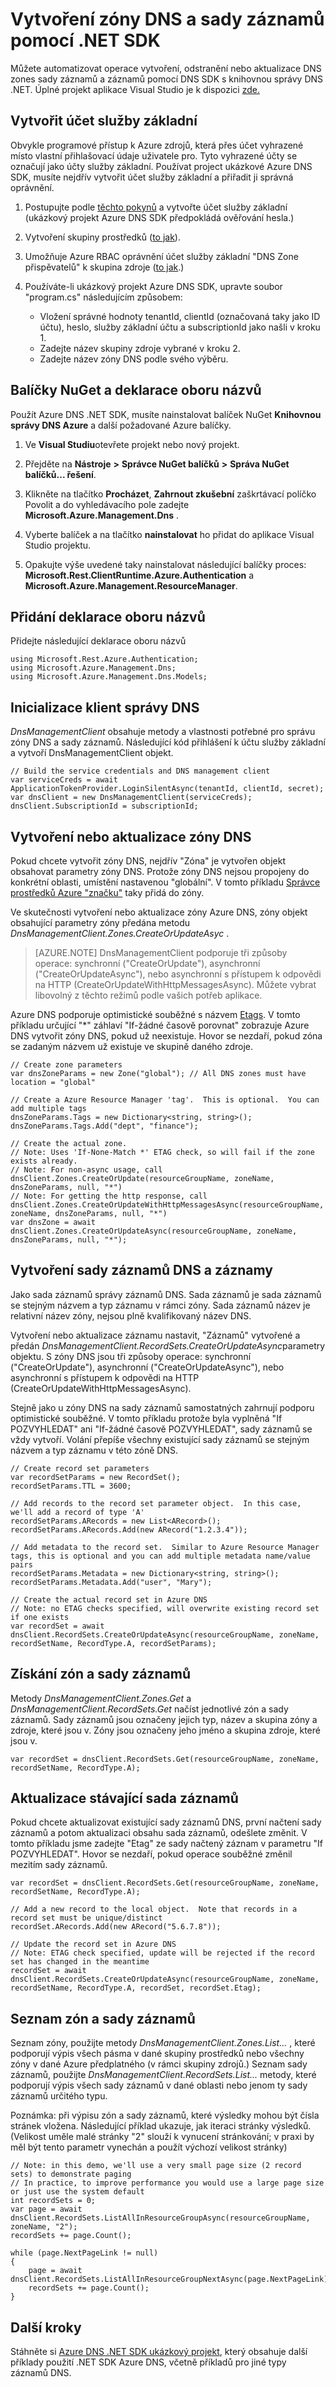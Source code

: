 <properties 
   pageTitle="Vytvoření zóny DNS a záznam sady v Azure DNS pomocí .NET SDK | Microsoft Azure" 
   description="Jak se dá vytvořit zóny DNS a sady záznamů u Azure DNS panelů .NET SDK." 
   services="dns" 
   documentationCenter="na" 
   authors="jtuliani" 
   manager="carmonm" 
   editor=""/>

<tags
   ms.service="dns"
   ms.devlang="na"
   ms.topic="article"
   ms.tgt_pltfrm="na"
   ms.workload="infrastructure-services" 
   ms.date="09/19/2016"
   ms.author="jtuliani"/>


# <a name="create-dns-zones-and-record-sets-using-the-net-sdk"></a>Vytvoření zóny DNS a sady záznamů pomocí .NET SDK

Můžete automatizovat operace vytvoření, odstranění nebo aktualizace DNS zones sady záznamů a záznamů pomocí DNS SDK s knihovnou správy DNS .NET. Úplné projekt aplikace Visual Studio je k dispozici [zde.](https://www.microsoft.com/en-us/download/details.aspx?id=47268&WT.mc_id=DX_MVP4025064&e6b34bbe-475b-1abd-2c51-b5034bcdd6d2=True)

## <a name="create-a-service-principal-account"></a>Vytvořit účet služby základní

Obvykle programové přístup k Azure zdrojů, která přes účet vyhrazené místo vlastní přihlašovací údaje uživatele pro. Tyto vyhrazené účty se označují jako účty služby základní. Používat project ukázkové Azure DNS SDK, musíte nejdřív vytvořit účet služby základní a přiřadit ji správná oprávnění.

1. Postupujte podle [těchto pokynů](../resource-group-authenticate-service-principal.md) a vytvořte účet služby základní (ukázkový projekt Azure DNS SDK předpokládá ověřování hesla.)

2. Vytvoření skupiny prostředků ([to jak](../azure-portal/resource-group-portal.md)).

3. Umožňuje Azure RBAC oprávnění účet služby základní "DNS Zone přispěvatelů" k skupina zdroje ([to jak](../active-directory/role-based-access-control-configure.md).)

4. Používáte-li ukázkový projekt Azure DNS SDK, upravte soubor "program.cs" následujícím způsobem:
    * Vložení správné hodnoty tenantId, clientId (označovaná taky jako ID účtu), heslo, služby základní účtu a subscriptionId jako našli v kroku 1.
    * Zadejte název skupiny zdroje vybrané v kroku 2.
    * Zadejte název zóny DNS podle svého výběru.

## <a name="nuget-packages-and-namespace-declarations"></a>Balíčky NuGet a deklarace oboru názvů

Použít Azure DNS .NET SDK, musíte nainstalovat balíček NuGet **Knihovnou správy DNS Azure** a další požadované Azure balíčky.
 
1. Ve **Visual Studiu**otevřete projekt nebo nový projekt. 

2. Přejděte na **Nástroje** **>** **Správce NuGet balíčků** **>** **Správa NuGet balíčků... řešení**. 

3. Klikněte na tlačítko **Procházet**, **Zahrnout zkušební** zaškrtávací políčko Povolit a do vyhledávacího pole zadejte **Microsoft.Azure.Management.Dns** .

4. Vyberte balíček a na tlačítko **nainstalovat** ho přidat do aplikace Visual Studio projektu.
 
5. Opakujte výše uvedené taky nainstalovat následující balíčky proces: **Microsoft.Rest.ClientRuntime.Azure.Authentication** a **Microsoft.Azure.Management.ResourceManager**.

## <a name="add-namespace-declarations"></a>Přidání deklarace oboru názvů

Přidejte následující deklarace oboru názvů

    using Microsoft.Rest.Azure.Authentication;
    using Microsoft.Azure.Management.Dns;
    using Microsoft.Azure.Management.Dns.Models;

## <a name="initialize-the-dns-management-client"></a>Inicializace klient správy DNS

*DnsManagementClient* obsahuje metody a vlastnosti potřebné pro správu zóny DNS a sady záznamů.  Následující kód přihlášení k účtu služby základní a vytvoří DnsManagementClient objekt.

    // Build the service credentials and DNS management client
    var serviceCreds = await ApplicationTokenProvider.LoginSilentAsync(tenantId, clientId, secret);
    var dnsClient = new DnsManagementClient(serviceCreds);
    dnsClient.SubscriptionId = subscriptionId;

## <a name="create-or-update-a-dns-zone"></a>Vytvoření nebo aktualizace zóny DNS

Pokud chcete vytvořit zóny DNS, nejdřív "Zóna" je vytvořen objekt obsahovat parametry zóny DNS. Protože zóny DNS nejsou propojeny do konkrétní oblasti, umístění nastavenou "globální". V tomto příkladu [Správce prostředků Azure "značku"](https://azure.microsoft.com/updates/organize-your-azure-resources-with-tags/) taky přidá do zóny.

Ve skutečnosti vytvoření nebo aktualizace zóny Azure DNS, zóny objekt obsahující parametry zóny předána metodu *DnsManagementClient.Zones.CreateOrUpdateAsyc* .

>[AZURE.NOTE] DnsManagementClient podporuje tři způsoby operace: synchronní ("CreateOrUpdate"), asynchronní ("CreateOrUpdateAsync"), nebo asynchronní s přístupem k odpovědi na HTTP (CreateOrUpdateWithHttpMessagesAsync).  Můžete vybrat libovolný z těchto režimů podle vašich potřeb aplikace.

Azure DNS podporuje optimistické souběžné s názvem [Etags](dns-getstarted-create-dnszone.md). V tomto příkladu určující "*" záhlaví "If-žádné časově porovnat" zobrazuje Azure DNS vytvořit zóny DNS, pokud už neexistuje.  Hovor se nezdaří, pokud zóna se zadaným názvem už existuje ve skupině daného zdroje.

    // Create zone parameters
    var dnsZoneParams = new Zone("global"); // All DNS zones must have location = "global"
    
    // Create a Azure Resource Manager 'tag'.  This is optional.  You can add multiple tags
    dnsZoneParams.Tags = new Dictionary<string, string>();
    dnsZoneParams.Tags.Add("dept", "finance");
    
    // Create the actual zone.
    // Note: Uses 'If-None-Match *' ETAG check, so will fail if the zone exists already.
    // Note: For non-async usage, call dnsClient.Zones.CreateOrUpdate(resourceGroupName, zoneName, dnsZoneParams, null, "*")
    // Note: For getting the http response, call dnsClient.Zones.CreateOrUpdateWithHttpMessagesAsync(resourceGroupName, zoneName, dnsZoneParams, null, "*")
    var dnsZone = await dnsClient.Zones.CreateOrUpdateAsync(resourceGroupName, zoneName, dnsZoneParams, null, "*");

## <a name="create-dns-record-sets-and-records"></a>Vytvoření sady záznamů DNS a záznamy

Jako sada záznamů správy záznamů DNS. Sada záznamů je sada záznamů se stejným názvem a typ záznamu v rámci zóny.  Sada záznamů název je relativní název zóny, nejsou plně kvalifikovaný název DNS.

Vytvoření nebo aktualizace záznamu nastavit, "Záznamů" vytvořené a předán *DnsManagementClient.RecordSets.CreateOrUpdateAsync*parametry objektu. S zóny DNS jsou tři způsoby operace: synchronní ("CreateOrUpdate"), asynchronní ("CreateOrUpdateAsync"), nebo asynchronní s přístupem k odpovědi na HTTP (CreateOrUpdateWithHttpMessagesAsync).

Stejně jako u zóny DNS na sady záznamů samostatných zahrnují podporu optimistické souběžné.  V tomto příkladu protože byla vyplněná "If POZVYHLEDAT" ani "If-žádné časově POZVYHLEDAT", sady záznamů se vždy vytvoří.  Volání přepíše všechny existující sady záznamů se stejným názvem a typ záznamu v této zóně DNS.

    // Create record set parameters
    var recordSetParams = new RecordSet();
    recordSetParams.TTL = 3600;

    // Add records to the record set parameter object.  In this case, we'll add a record of type 'A'
    recordSetParams.ARecords = new List<ARecord>();
    recordSetParams.ARecords.Add(new ARecord("1.2.3.4"));

    // Add metadata to the record set.  Similar to Azure Resource Manager tags, this is optional and you can add multiple metadata name/value pairs
    recordSetParams.Metadata = new Dictionary<string, string>();
    recordSetParams.Metadata.Add("user", "Mary");

    // Create the actual record set in Azure DNS
    // Note: no ETAG checks specified, will overwrite existing record set if one exists
    var recordSet = await dnsClient.RecordSets.CreateOrUpdateAsync(resourceGroupName, zoneName, recordSetName, RecordType.A, recordSetParams);

## <a name="get-zones-and-record-sets"></a>Získání zón a sady záznamů

Metody *DnsManagementClient.Zones.Get* a *DnsManagementClient.RecordSets.Get* načíst jednotlivé zón a sady záznamů. Sady záznamů jsou označeny jejich typ, název a skupina zóny a zdroje, které jsou v. Zóny jsou označeny jeho jméno a skupina zdroje, které jsou v.

    var recordSet = dnsClient.RecordSets.Get(resourceGroupName, zoneName, recordSetName, RecordType.A);
    
## <a name="update-an-existing-record-set"></a>Aktualizace stávající sada záznamů

Pokud chcete aktualizovat existující sady záznamů DNS, první načtení sady záznamů a potom aktualizaci obsahu sada záznamů, odešlete změnit.  V tomto příkladu jsme zadejte "Etag" ze sady načtený záznam v parametru "If POZVYHLEDAT". Hovor se nezdaří, pokud operace souběžné změnil mezitím sady záznamů.

    var recordSet = dnsClient.RecordSets.Get(resourceGroupName, zoneName, recordSetName, RecordType.A);

    // Add a new record to the local object.  Note that records in a record set must be unique/distinct
    recordSet.ARecords.Add(new ARecord("5.6.7.8"));

    // Update the record set in Azure DNS
    // Note: ETAG check specified, update will be rejected if the record set has changed in the meantime
    recordSet = await dnsClient.RecordSets.CreateOrUpdateAsync(resourceGroupName, zoneName, recordSetName, RecordType.A, recordSet, recordSet.Etag);

## <a name="list-zones-and-record-sets"></a>Seznam zón a sady záznamů

Seznam zóny, použijte metody *DnsManagementClient.Zones.List...* , které podporují výpis všech pásma v dané skupiny prostředků nebo všechny zóny v dané Azure předplatného (v rámci skupiny zdrojů.) Seznam sady záznamů, použijte *DnsManagementClient.RecordSets.List...* metody, které podporují výpis všech sady záznamů v dané oblasti nebo jenom ty sady záznamů určitého typu.

Poznámka: při výpisu zón a sady záznamů, které výsledky mohou být čísla stránek vložena.  Následující příklad ukazuje, jak iteraci stránky výsledků. (Velikost uměle malé stránky "2" slouží k vynucení stránkování; v praxi by měl být tento parametr vynechán a použít výchozí velikost stránky)

    // Note: in this demo, we'll use a very small page size (2 record sets) to demonstrate paging
    // In practice, to improve performance you would use a large page size or just use the system default
    int recordSets = 0;
    var page = await dnsClient.RecordSets.ListAllInResourceGroupAsync(resourceGroupName, zoneName, "2");
    recordSets += page.Count();

    while (page.NextPageLink != null)
    {
        page = await dnsClient.RecordSets.ListAllInResourceGroupNextAsync(page.NextPageLink);
        recordSets += page.Count();
    }

## <a name="next-steps"></a>Další kroky

Stáhněte si [Azure DNS .NET SDK ukázkový projekt](https://www.microsoft.com/en-us/download/details.aspx?id=47268&WT.mc_id=DX_MVP4025064&e6b34bbe-475b-1abd-2c51-b5034bcdd6d2=True), který obsahuje další příklady použití .NET SDK Azure DNS, včetně příkladů pro jiné typy záznamů DNS.
